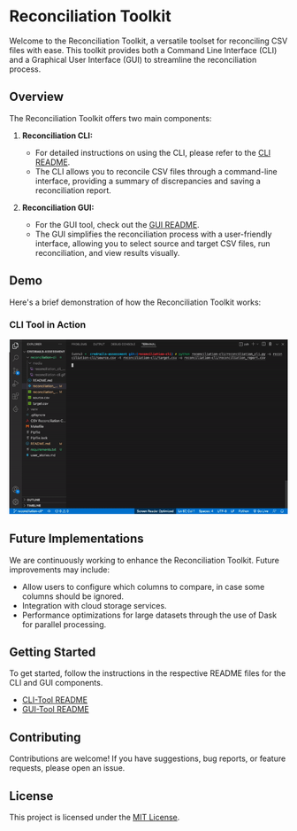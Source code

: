 # Reconciliation Toolkit

Welcome to the Reconciliation Toolkit, a versatile toolset for reconciling CSV files with ease. This toolkit provides both a Command Line Interface (CLI) and a Graphical User Interface (GUI) to streamline the reconciliation process.

## Overview

The Reconciliation Toolkit offers two main components:

1. **Reconciliation CLI:**
   - For detailed instructions on using the CLI, please refer to the [CLI README](reconciliation-cli/README.md).
   - The CLI allows you to reconcile CSV files through a command-line interface, providing a summary of discrepancies and saving a reconciliation report.

2. **Reconciliation GUI:**
   - For the GUI tool, check out the [GUI README](gui-tool/README.md).
   - The GUI simplifies the reconciliation process with a user-friendly interface, allowing you to select source and target CSV files, run reconciliation, and view results visually.

## Demo

Here's a brief demonstration of how the Reconciliation Toolkit works:
### CLI Tool in Action

![Reconciliation  CLI Tool Demo](reconciliation-cli/media/reconciliation-tool-inaction.gif)


## Future Implementations

We are continuously working to enhance the Reconciliation Toolkit. Future improvements may include:

- Allow users to configure which columns to compare, in case some columns should be ignored.
- Integration with cloud storage services.
- Performance optimizations for large datasets through the use of Dask for parallel processing.


## Getting Started

To get started, follow the instructions in the respective README files for the CLI and GUI components.

- [CLI-Tool README](reconciliation-cli/README.md)
- [GUI-Tool README](gui-tool/README.md)

## Contributing

Contributions are welcome! If you have suggestions, bug reports, or feature requests, please open an issue.

## License

This project is licensed under the [MIT License](LICENSE).

